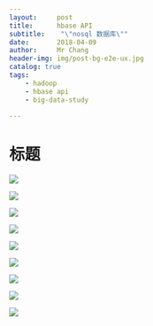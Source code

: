 ```yaml
---
layout:     post
title:     	hbase API
subtitle:    "\"nosql 数据库\""
date:       2018-04-09
author:     Mr Chang
header-img: img/post-bg-e2e-ux.jpg
catalog: true
tags:
    - hadoop
    - hbase api
    - big-data-study
    
---
```




# 标题


![](https://raw.githubusercontent.com/dwqhunjaiuq/imgs/master/123/456/img_754104.jpg)

![](https://raw.githubusercontent.com/dwqhunjaiuq/imgs/master/123/456/img_754104.jpg)

![](https://raw.githubusercontent.com/dwqhunjaiuq/imgs/master/123/456/img_754104.jpg)

![](https://raw.githubusercontent.com/dwqhunjaiuq/imgs/master/123/456/img_754104.jpg)

![](https://raw.githubusercontent.com/dwqhunjaiuq/imgs/master/123/456/img_754104.jpg)

![](https://raw.githubusercontent.com/dwqhunjaiuq/imgs/master/123/456/img_754104.jpg)

![](https://raw.githubusercontent.com/dwqhunjaiuq/imgs/master/123/456/img_754104.jpg)

![](https://raw.githubusercontent.com/dwqhunjaiuq/imgs/master/123/456/img_754104.jpg)

![](https://raw.githubusercontent.com/dwqhunjaiuq/imgs/master/123/456/img_754104.jpg)